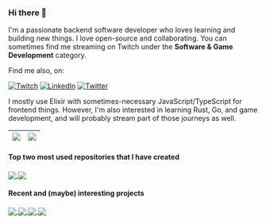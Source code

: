 ### Hi there 👋

I'm a passionate backend software developer who loves learning and building new things. I love open-source and collaborating. You can sometimes find me streaming on Twitch under the **Software & Game Development** category.

Find me also, on:

[![Twitch](https://img.shields.io/badge/twitch-%239146FF.svg?style=for-the-badge&logo=Twitch&logoColor=white)](http://twitch.tv/RyanWinchesterTV)
 [![LinkedIn](https://img.shields.io/badge/linkedin-%230077B5.svg?style=for-the-badge&logo=linkedin&logoColor=white)](https://www.linkedin.com/in/ryanwinchester/)
 [![Twitter](https://img.shields.io/badge/twitter-%231DA1F2.svg?style=for-the-badge&logo=Twitter&logoColor=white)](https://twitter.com/ryanrwinchester)

I mostly use Elixir with sometimes-necessary JavaScript/TypeScript for frontend things. However, I'm also interested in learning Rust, Go, and game development, and will probably stream part of those journeys as well.

<!--
**ryanwinchester/ryanwinchester** is a ✨ _special_ ✨ repository because its `README.md` (this file) appears on your GitHub profile.

Here are some ideas to get you started:

- 🔭 I’m currently working on ...
- 🌱 I’m currently learning ...
- 👯 I’m looking to collaborate on ...
- 🤔 I’m looking for help with ...
- 💬 Ask me about ...
- 📫 How to reach me: ...
- 😄 Pronouns: ...
- ⚡ Fun fact: ...
-->

| <a href="https://github.com/ryanwinchester" style="text-decoration: none !important;"><img align="center" src="https://github-readme-stats.vercel.app/api?username=ryanwinchester&show_icons=true&theme=radical&hide_border=true&count_private=true" /></a> | <a href="https://github.com/ryanwinchester" style="text-decoration: none !important;"><img align="center" src="https://github-readme-stats.vercel.app/api/top-langs/?username=ryanwinchester&layout=compact&theme=radical&hide_border=true&count_private=true" /></a> |
| ------------- | ------------- |

#### Top two most used repositories that I have created

<a href="https://github.com/ryanwinchester/hubspot-php">
  <img align="center" src="https://github-readme-stats.vercel.app/api/pin/?username=ryanwinchester&repo=hubspot-php&theme=radical&hide_border=true" />
</a>
<a href="https://github.com/netsuitephp/netsuite-php">
  <img align="center" src="https://github-readme-stats.vercel.app/api/pin/?username=netsuitephp&repo=netsuite-php&theme=radical&hide_border=true" />
</a>

#### Recent and (maybe) interesting projects

<a href="https://github.com/ryanwinchester/tmi.ex">
  <img align="center" src="https://github-readme-stats.vercel.app/api/pin/?username=ryanwinchester&repo=tmi.ex&theme=radical&hide_border=true" />
</a>
<a href="https://github.com/ryanwinchester/ctrlv">
  <img align="center" src="https://github-readme-stats.vercel.app/api/pin/?username=ryanwinchester&repo=ctrlv&theme=radical&hide_border=true" />
</a>
<a href="https://github.com/sevenshores/elixir-uuid-utils">
  <img align="center" src="https://github-readme-stats.vercel.app/api/pin/?username=sevenshores&repo=elixir-uuid-utils&theme=radical&hide_border=true" />
</a>
<a href="https://github.com/ryanwinchester/s3fsftp">
  <img align="center" src="https://github-readme-stats.vercel.app/api/pin/?username=ryanwinchester&repo=s3fsftp&theme=radical&hide_border=true" />
</a>


